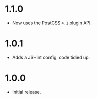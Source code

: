 # 1.1.0

* Now uses the PostCSS `4.1` plugin API.

# 1.0.1

* Adds a JSHint config, code tidied up.

# 1.0.0

* Initial release.
